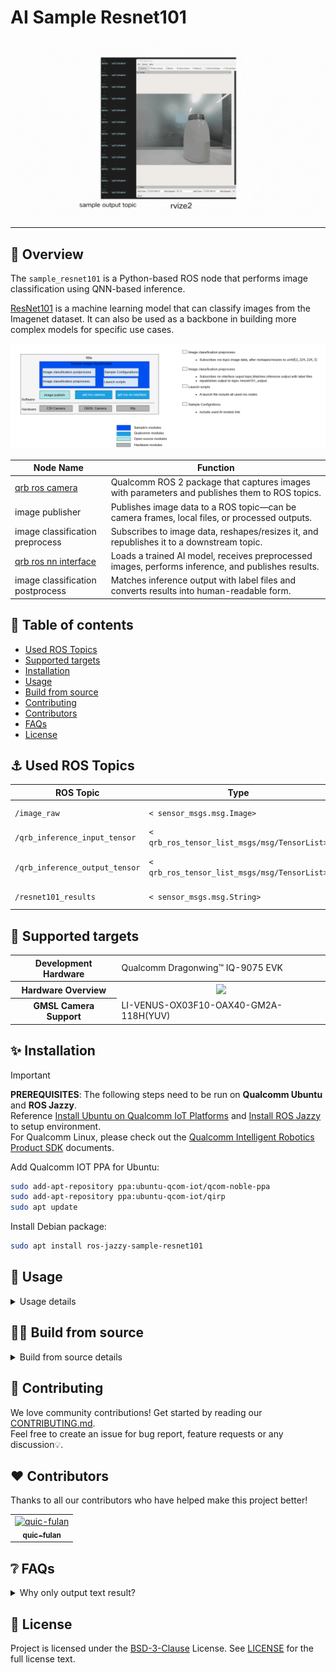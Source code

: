 

<div >
  <h1>AI Sample Resnet101</h1>
  <p align="center">
</div>

![](./resource/output.gif)

---

## 👋 Overview

The `sample_resnet101` is a Python-based ROS node that performs image classification using QNN-based inference.

[ResNet101](https://huggingface.co/qualcomm/ResNet101) is a machine learning model that can classify images from the Imagenet dataset. It can also be used as a backbone in building more complex models for specific use cases.

![image-20250723181610392](./resource/pipeline2.png)

| Node Name                                                    | Function                                                     |
| ------------------------------------------------------------ | ------------------------------------------------------------ |
| [qrb ros camera](https://github.com/qualcomm-qrb-ros/qrb_ros_camera) | Qualcomm ROS 2 package that captures images with parameters and publishes them to ROS topics. |
| image publisher                                              | Publishes image data to a ROS topic—can be camera frames, local files, or processed outputs. |
| image classification preprocess                              | Subscribes to image data, reshapes/resizes it, and republishes it to a downstream topic. |
| [qrb ros nn interface](https://github.com/qualcomm-qrb-ros/qrb_ros_nn_inference) | Loads a trained AI model, receives preprocessed images, performs inference, and publishes results. |
| image classification postprocess                             | Matches inference output with label files and converts results into human-readable form. |

## 🔎 Table of contents

  * [Used ROS Topics](#-used-ros-topics)
  * [Supported targets](#-supported-targets)
  * [Installation](#-installation)
  * [Usage](#-usage)
  * [Build from source](#-build-from-source)
  * [Contributing](#-contributing)
  * [Contributors](#%EF%B8%8F-contributors)
  * [FAQs](#-faqs)
  * [License](#-license)

## ⚓ Used ROS Topics 

| ROS Topic                       | Type                                          | Description                    |
| ------------------------------- | --------------------------------------------- | ------------------------------ |
| `/image_raw `                   | `< sensor_msgs.msg.Image> `                   | public image info              |
| `/qrb_inference_input_tensor `  | `< qrb_ros_tensor_list_msgs/msg/TensorList> ` | preprocess message             |
| `/qrb_inference_output_tensor ` | `< qrb_ros_tensor_list_msgs/msg/TensorList> ` | nn interface result with model |
| `/resnet101_results `           | `< sensor_msgs.msg.String> `                  | model output label             |

## 🎯 Supported targets

<table >
  <tr>
    <th>Development Hardware</th>
     <td>Qualcomm Dragonwing™ IQ-9075 EVK</td>
  </tr>
  <tr>
    <th>Hardware Overview</th>
    <th><a href="https://www.qualcomm.com/products/internet-of-things/industrial-processors/iq9-series/iq-9075"><img src="https://s7d1.scene7.com/is/image/dmqualcommprod/dragonwing-IQ-9075-EVK?$QC_Responsive$&fmt=png-alpha" width="160"></a></th>
  </tr>
  <tr>
    <th>GMSL Camera Support</th>
    <td>LI-VENUS-OX03F10-OAX40-GM2A-118H(YUV)</td>
  </tr>
</table>




## ✨ Installation

> [!IMPORTANT]
> **PREREQUISITES**: The following steps need to be run on **Qualcomm Ubuntu** and **ROS Jazzy**.<br>
> Reference [Install Ubuntu on Qualcomm IoT Platforms](https://ubuntu.com/download/qualcomm-iot) and [Install ROS Jazzy](https://docs.ros.org/en/jazzy/index.html) to setup environment. <br>
> For Qualcomm Linux, please check out the [Qualcomm Intelligent Robotics Product SDK](https://docs.qualcomm.com/bundle/publicresource/topics/80-70018-265/introduction_1.html?vproduct=1601111740013072&version=1.4&facet=Qualcomm%20Intelligent%20Robotics%20Product%20(QIRP)%20SDK) documents.

Add Qualcomm IOT PPA for Ubuntu:

```bash
sudo add-apt-repository ppa:ubuntu-qcom-iot/qcom-noble-ppa
sudo add-apt-repository ppa:ubuntu-qcom-iot/qirp
sudo apt update
```

Install Debian package:

```bash
sudo apt install ros-jazzy-sample-resnet101
```

## 🚀 Usage

<details>
  <summary>Usage details</summary>

```bash
source /opt/ros/jazzy/setup.bash
ros2 launch sample_resnet101 launch_with_image_publisher.py
or # You can also replace this with a custom image file
ros2 launch sample_resnet101 launch_with_image_publisher.py image_path:=/usr/share/sample_resnet101_quantized/cup.jpg
or # You can launch with qrb ros camera
ros2 launch sample_resnet101 launch_with_qrb_ros_camera.py
```

When using this launch script, it will use the default parameters:

```py
DeclareLaunchArgument(
'image_path',
default_value=os.path.join(package_path, 'glasses.jpg'),
description='Path to the image file'
)

# Node for image_publisher
image_publisher_node = Node(
package='image_publisher',  
executable='image_publisher_node', 
namespace=namespace,
name='image_publisher_node', 
output='screen', 
parameters=[
{'filename': image_path},  
{'rate': 10.0},  # Set the publishing rate to 10 Hz
]
)
```

It will send local glasses.jpg file, and outputs image at `10` Hz. 

The output for these commands:

```
[INFO] [launch]: All log files can be found below /opt/.ros/log/1970-01-06-06-29-52-108238-qcs9075-iq-9075-evk-632119
[INFO] [launch]: Default logging verbosity is set to INFO
[INFO] [image_publisher_node-1]: process started with pid [632154]
[INFO] [qrb_ros_resnet101-2]: process started with pid [632155]
[INFO] [component_container-3]: process started with pid [632156]
[INFO] [qrb_ros_resnet101_posprocess-4]: process started with pid [632157]
[image_publisher_node-1] [INFO] [0000455392.470308424] [image_publisher_node]: Reset filename as '/usr/share/sample_resnet101/glasses.jpg'
[image_publisher_node-1] [INFO] [0000455392.470388059] [image_publisher_node]: File name for publishing image is: /usr/share/sample_resnet101/glasses.jpg
[image_publisher_node-1] [INFO] [0000455392.472134934] [image_publisher_node]: Flip horizontal image is: false
[image_publisher_node-1] [INFO] [0000455392.472192642] [image_publisher_node]: Flip flip_vertical image is: false
[image_publisher_node-1] [INFO] [0000455392.472981236] [image_publisher_node]: no camera_info_url exist
[component_container-3] [INFO] [0000455392.608793059] [container]: Load Library: /usr/lib/libqrb_ros_inference_node.so
[component_container-3] [INFO] [0000455392.614030976] [container]: Found class: rclcpp_components::NodeFactoryTemplate<qrb_ros::nn_inference::QrbRosInferenceNode>
[component_container-3] [INFO] [0000455392.614125194] [container]: Instantiate class: rclcpp_components::NodeFactoryTemplate<qrb_ros::nn_inference::QrbRosInferenceNode>
[component_container-3] [QRB INFO] Loading model from binary file: /opt/model/ResNet101_w8a8.bin
[component_container-3] [QRB INFO] /usr/lib/libQnnHtp.so initialize successfully
[component_container-3] /prj/qct/webtech_scratch20/mlg_user_admin/qaisw_source_repo/rel/qairt-2.34.0/release/snpe_src/avante-tools/prebuilt/dsp/hexagon-sdk-5.4.0/ipc/fastrpc/rpcmem/src/rpcmem_android.c:38:dummy call to rpcmem_init, rpcmem APIs will be used from libxdsprpc
[component_container-3] [QRB INFO] Qnn device initialize successfully
[component_container-3] [QRB INFO] Initialize Qnn graph from binary file successfully
[component_container-3] [INFO] [0000455392.796449621] [nn_inference_node]: Inference init successfully!
[INFO] [launch_ros.actions.load_composable_nodes]: Loaded node '/nn_inference_node' in container '/container'
[qrb_ros_resnet101_posprocess-4] [INFO] [0000455393.048110246] [resnet101_postprocess_node]: Initial ROS Node resnet101
[qrb_ros_resnet101_posprocess-4] [INFO] [0000455393.049362434] [resnet101_postprocess_node]: model path: /opt/model/
[qrb_ros_resnet101-2] [INFO] [0000455393.063010350] [resnet101_node]: Initial ROS Node resnet101
[component_container-3] [INFO] [0000455393.078229621] [nn_inference_node]: Got model input data, start executing inference...

```

Then you can check ROS topics with the name`/resnet101_output` in other shell terminal

```bash
ros2 topic echo /resnet101_output
data: 'sunglass

  '
```

</details>

## 👨‍💻 Build from source

<details>
  <summary>Build from source details</summary>

Install dependencies

```
sudo apt install ros-jazzy-rclpy \
  ros-jazzy-sensor-msgs \
  ros-jazzy-std-msgs \
  ros-jazzy-cv-bridge \
  ros-jazzy-ament-index-python \
  ros-jazzy-qrb-ros-tensor-list-msgs \
  python3-opencv \
  python3-numpy \
  ros-jazzy-image-publisher \
  ros-jazzy-qrb-ros-nn-inference \
  ros-jazzy-qrb-ros-camera \
  ros-jazzy-image-publisher
```

Download the source code and build with colcon

```bash
source /opt/ros/jazzy/setup.bash
git clone https://github.com/qualcomm-qrb-ros/qrb_ros_samples.git
cd ai_vision/sample_resnet101
colcon build
```

Run and debug

```bash
source install/setup.bash
ros2 launch sample_resnet101 launch_with_image_publisher.py
```

</details>

## 🤝 Contributing

We love community contributions! Get started by reading our [CONTRIBUTING.md](CONTRIBUTING.md).<br>
Feel free to create an issue for bug report, feature requests or any discussion💡.

## ❤️ Contributors

Thanks to all our contributors who have helped make this project better!

<table>
  <tr>
    <td align="center"><a href="https://github.com/quic-fulan"><img src="https://avatars.githubusercontent.com/u/129727781?v=4" width="100" height="100" alt="quic-fulan"/><br /><sub><b>quic-fulan</b></sub></a></td>
  </tr>
</table>


## ❔ FAQs

<details>
<summary>Why only output text result?</summary><br>
Post-processed text output is useful for integration into other ROS-based demo samples.
</details>


## 📜 License

Project is licensed under the [BSD-3-Clause](https://spdx.org/licenses/BSD-3-Clause.html) License. See [LICENSE](./LICENSE) for the full license text.